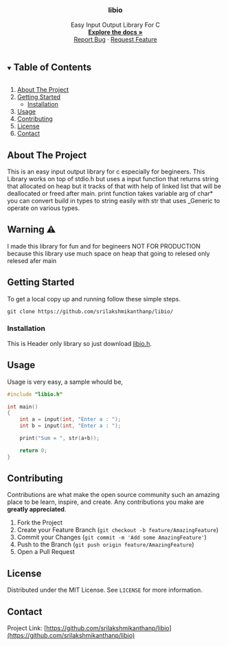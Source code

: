 <!-- PROJECT LOGO -->
<br />
<p align="center">
  <h3 align="center">libio</h3>
  <p align="center">
    Easy Input Output Library For C
    <br />
    <a href="https://srilakshmikanthanp.github.io/libio/docs/"><strong>Explore the docs »</strong></a>
    <br />
    <a href="https://github.com/srilakshmikanthanp/libio/issues">Report Bug</a>
    ·
    <a href="https://github.com/srilakshmikanthanp/libio/issues">Request Feature</a>
  </p>
</p>

<!-- TABLE OF CONTENTS -->
<details open="open">
  <summary><h2 style="display: inline-block">Table of Contents</h2></summary>
  <ol>
    <li>
      <a href="#about-the-project">About The Project</a>
    </li>
    <li>
      <a href="#getting-started">Getting Started</a>
      <ul>
        <li><a href="#installation">Installation</a></li>
      </ul>
    </li>
    <li><a href="#usage">Usage</a></li>
    <li><a href="#contributing">Contributing</a></li>
    <li><a href="#license">License</a></li>
    <li><a href="#contact">Contact</a></li>
  </ol>
</details>

<!-- ABOUT THE PROJECT -->
## About The Project

This is an easy input output library for c especially for begineers. This Library works on top of stdio.h but uses a input function that returns string that allocated on heap but it tracks of that with help of linked list that will be deallocated or freed after main. print function takes variable arg of char* you can convert build in types to string easily with str that uses _Generic to operate on various types.

## Warning ⚠️

I made this library for fun and for begineers NOT FOR PRODUCTION because this library use much space on heap that going to relesed only relesed afer main

<!-- GETTING STARTED -->
## Getting Started

To get a local copy up and running follow these simple steps.

~~~shell
git clone https://github.com/srilakshmikanthanp/libio/
~~~

### Installation

This is Header only library so just download [libio.h](src/srilakshmikanthanp/libio.h).

<!-- USAGE EXAMPLES -->
## Usage

Usage is very easy, a sample whould be,

~~~c
#include "libio.h"

int main()
{
    int a = input(int, "Enter a : ");
    int b = input(int, "Enter a : ");

    print("Sum = ", str(a+b));

    return 0;
}
~~~

<!-- CONTRIBUTING -->
## Contributing

Contributions are what make the open source community such an amazing place to be learn, inspire, and create. Any contributions you make are **greatly appreciated**.

1. Fork the Project
2. Create your Feature Branch (`git checkout -b feature/AmazingFeature`)
3. Commit your Changes (`git commit -m 'Add some AmazingFeature'`)
4. Push to the Branch (`git push origin feature/AmazingFeature`)
5. Open a Pull Request

<!-- LICENSE -->
## License

Distributed under the MIT License. See `LICENSE` for more information.

<!-- CONTACT -->
## Contact

Project Link: [https://github.com/srilakshmikanthanp/libio](https://github.com/srilakshmikanthanp/libio)